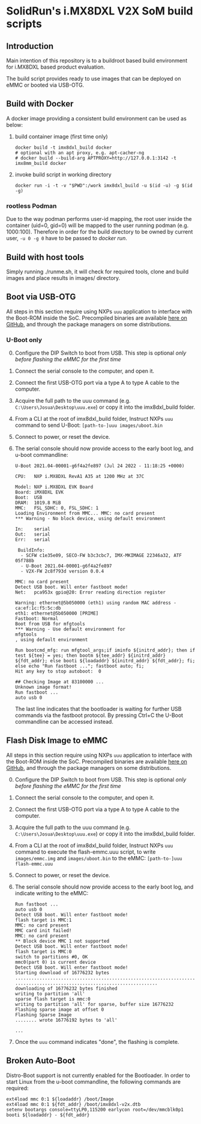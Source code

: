 # SolidRun's i.MX8DXL V2X SoM build scripts

## Introduction
Main intention of this repository is to a buildroot based build environment for i.MX8DXL based product evaluation.

The build script provides ready to use images that can be deployed on eMMC or booted via USB-OTG.

## Build with Docker
A docker image providing a consistent build environment can be used as below:

1. build container image (first time only)
   ```
   docker build -t imx8dxl_build docker
   # optional with an apt proxy, e.g. apt-cacher-ng
   # docker build --build-arg APTPROXY=http://127.0.0.1:3142 -t imx8mm_build docker
   ```
2. invoke build script in working directory
   ```
   docker run -i -t -v "$PWD":/work imx8dxl_build -u $(id -u) -g $(id -g)
   ```

### rootless Podman

Due to the way podman performs user-id mapping, the root user inside the container (uid=0, gid=0) will be mapped to the user running podman (e.g. 1000:100).
Therefore in order for the build directory to be owned by current user, `-u 0 -g 0` have to be passed to *docker run*.

## Build with host tools
Simply running ./runme.sh, it will check for required tools, clone and build images and place results in images/ directory.

## Boot via USB-OTG

All steps in this section require using NXPs `uuu` application to interface with the Boot-ROM inside the SoC. Precompiled binaries are available [here on GitHub](https://github.com/NXPmicro/mfgtools/releases), and through the package managers on some distributions.

### U-Boot only

0. Configure the DIP Switch to boot from USB. This step is optional *only before flashing the eMMC for the first time*
1. Connect the serial console to the computer, and open it.
2. Connect the first USB-OTG port via a type A to type A cable to the computer.
3. Acquire the full path to the uuu command (e.g. `C:\Users\Josua\Desktop\uuu.exe`) or copy it into the imx8dxl_build folder.
4. From a CLI at the root of imx8dxl_build folder, Instruct NXPs `uuu` command to send U-Boot:
   `[path-to-]uuu images/uboot.bin`
5. Connect to power, or reset the device.
6. The serial console should now provide access to the early boot log, and u-boot commandline:

       U-Boot 2021.04-00001-g6f4a2fe897 (Jul 24 2022 - 11:18:25 +0000)

       CPU:   NXP i.MX8DXL RevA1 A35 at 1200 MHz at 37C

       Model: NXP i.MX8DXL EVK Board
       Board: iMX8DXL EVK
       Boot:  USB
       DRAM:  1019.8 MiB
       MMC:   FSL_SDHC: 0, FSL_SDHC: 1
       Loading Environment from MMC... MMC: no card present
       *** Warning - No block device, using default environment

       In:    serial
       Out:   serial
       Err:   serial

        BuildInfo:
         - SCFW c1e35e09, SECO-FW b3c3cbc7, IMX-MKIMAGE 22346a32, ATF 05f788b
         - U-Boot 2021.04-00001-g6f4a2fe897
         - V2X-FW 2c8f793d version 0.0.4

       MMC: no card present
       Detect USB boot. Will enter fastboot mode!
       Net:   pca953x gpio@20: Error reading direction register

       Warning: ethernet@5b050000 (eth1) using random MAC address - ca:ef:1c:f5:5c:db
       eth1: ethernet@5b050000 [PRIME]
       Fastboot: Normal
       Boot from USB for mfgtools
       *** Warning - Use default environment for                                mfgtools
       , using default environment

       Run bootcmd_mfg: run mfgtool_args;if iminfo ${initrd_addr}; then if test ${tee} = yes; then bootm ${tee_addr} ${initrd_addr} ${fdt_addr}; else booti ${loadaddr} ${initrd_addr} ${fdt_addr}; fi; else echo "Run fastboot ..."; fastboot auto; fi;
       Hit any key to stop autoboot:  0

       ## Checking Image at 83100000 ...
       Unknown image format!
       Run fastboot ...
       auto usb 0

   The last line indicates that the bootloader is waiting for further USB commands via the fastboot protocol. By pressing Ctrl+C the U-Boot commandline can be accessed instead.

## Flash Disk Image to eMMC

All steps in this section require using NXPs `uuu` application to interface with the Boot-ROM inside the SoC. Precompiled binaries are available [here on GitHub](https://github.com/NXPmicro/mfgtools/releases), and through the package managers on some distributions.

0. Configure the DIP Switch to boot from USB. This step is optional *only before flashing the eMMC for the first time*
1. Connect the serial console to the computer, and open it.
2. Connect the first USB-OTG port via a type A to type A cable to the computer.
3. Acquire the full path to the uuu command (e.g. `C:\Users\Josua\Desktop\uuu.exe`) or copy it into the imx8dxl_build folder.
4. From a CLI at the root of imx8dxl_build folder, Instruct NXPs `uuu` command to execute the flash-emmc.uuu script, to write `images/emmc.img` and `images/uboot.bin` to the eMMC:
   `[path-to-]uuu flash-emmc.uuu`
5. Connect to power, or reset the device.
6. The serial console should now provide access to the early boot log, and indicate writing to the eMMC:

       Run fastboot ...
       auto usb 0
       Detect USB boot. Will enter fastboot mode!
       flash target is MMC:1
       MMC: no card present
       MMC card init failed!
       MMC: no card present
       ** Block device MMC 1 not supported
       Detect USB boot. Will enter fastboot mode!
       flash target is MMC:0
       switch to partitions #0, OK
       mmc0(part 0) is current device
       Detect USB boot. Will enter fastboot mode!
       Starting download of 16776232 bytes
       ..........................................................................
       .....................................................
       downloading of 16776232 bytes finished
       writing to partition 'all'
       sparse flash target is mmc:0
       writing to partition 'all' for sparse, buffer size 16776232
       Flashing sparse image at offset 0
       Flashing Sparse Image
       ........ wrote 16776192 bytes to 'all'

       ...

7. Once the `uuu` command indicates "done", the flashing is complete.

## Broken Auto-Boot

Distro-Boot support is not currently enabled for the Bootloader.
In order to start Linux from the u-boot commandline, the following commands are required:

    ext4load mmc 0:1 ${loadaddr} /boot/Image
    ext4load mmc 0:1 ${fdt_addr} /boot/imx8dxl-v2x.dtb
    setenv bootargs console=ttyLP0,115200 earlycon root=/dev/mmcblk0p1
    booti ${loadaddr} - ${fdt_addr}
